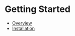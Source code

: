 <a name="getting-started"></a>

# Getting Started

* [Overview](overview.md)
* [Installation](installation.md)